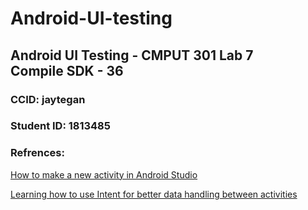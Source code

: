 # Android-UI-testing
Android UI Testing - CMPUT 301 Lab 7   
Compile SDK - 36
---
### CCID: jaytegan

### Student ID: 1813485

### Refrences:

[How to make a new activity in Android Studio](https://stackoverflow.com/questions/16641643/how-to-add-new-activity-to-existing-project-in-android-studio)

[Learning how to use Intent for better data handling between activities](https://abhiandroid.com/programming/intent-in-android#gsc.tab=0)


